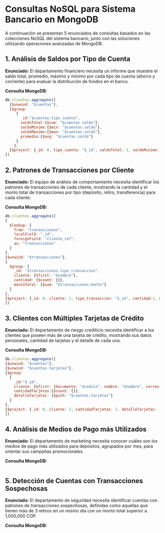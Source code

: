 # Consultas NoSQL para Sistema Bancario en MongoDB

A continuación se presentan 5 enunciados de consultas basados en las colecciones NoSQL del sistema bancario, junto con las soluciones utilizando operaciones avanzadas de MongoDB.

## 1. Análisis de Saldos por Tipo de Cuenta

**Enunciado:** El departamento financiero necesita un informe que muestre el saldo total, promedio, máximo y mínimo por cada tipo de cuenta (ahorro y corriente) para evaluar la distribución de fondos en el banco.

**Consulta MongoDB:**
```javascript
db.clientes.aggregate([
  {$unwind: "$cuentas"},
  {$group: 
	 {
 	   _id:"$cuentas.tipo_cuenta", 
	   saldoTotal:{$sum: "$cuentas.saldo"}, 
	   saldoMinimo:{$min: "$cuentas.saldo"},
	   saldoMaximo:{$max: "$cuentas.saldo"},
	   promedio:{$avg: "$cuentas.saldo"}				
	 }
	},
  {$project: {_id: 0, tipo_cuenta: "$_id", saldoTotal: 1, saldoMinimo: 1, saldoMaximo: 1, promedio: 1}}
])
```

## 2. Patrones de Transacciones por Cliente

**Enunciado:** El equipo de análisis de comportamiento necesita identificar los patrones de transacciones de cada cliente, mostrando la cantidad y el monto total de transacciones por tipo (depósito, retiro, transferencia) para cada cliente.

**Consulta MongoDB:**
```javascript
db.clientes.aggregate([
{ 
  $lookup: {
    from: "transacciones",
    localField: "_id",
    foreignField: "cliente_ref",
    as: "transacciones"
  }
},
{$unwind: "$transacciones"},
{
  $group: {
    _id: "$transacciones.tipo_transaccion",
    cliente: {$first: "$nombre"},
    cantidad: {$count: {}},
    montoTotal: {$sum: "$transacciones.monto"}
  }
},
{$project: {_id: 0, cliente: 1, tipo_transaccion: "$_id", cantidad:1, montoTotal: 1}}
])
```

## 3. Clientes con Múltiples Tarjetas de Crédito

**Enunciado:** El departamento de riesgo crediticio necesita identificar a los clientes que poseen más de una tarjeta de crédito, mostrando sus datos personales, cantidad de tarjetas y el detalle de cada una.

**Consulta MongoDB:**
```javascript
db.clientes.aggregate([
{$unwind: "$cuentas"},
{$unwind: "$cuentas.tarjetas"},
{$group: 
  {
    _id:"$_id",
    cliente: {$first: {documento: "$cedula", nombre: "$nombre", correo:"$correo", direccion:"$direccion"}},
    cantidadTarjetas:{$count: {}},
    detalleTarjetas: {$push: "$cuentas.tarjetas"}
  }
},
{$project: {_id: 0, cliente: 1, cantidadTarjetas: 1, detalleTarjetas: 1}}
])
```

## 4. Análisis de Medios de Pago más Utilizados

**Enunciado:** El departamento de marketing necesita conocer cuáles son los medios de pago más utilizados para depósitos, agrupados por mes, para orientar sus campañas promocionales.

**Consulta MongoDB:**
```javascript
```

## 5. Detección de Cuentas con Transacciones Sospechosas

**Enunciado:** El departamento de seguridad necesita identificar cuentas con patrones de transacciones sospechosas, definidas como aquellas que tienen más de 3 retiros en un mismo día con un monto total superior a 1,000,000 COP.

**Consulta MongoDB:**
```javascript
```
